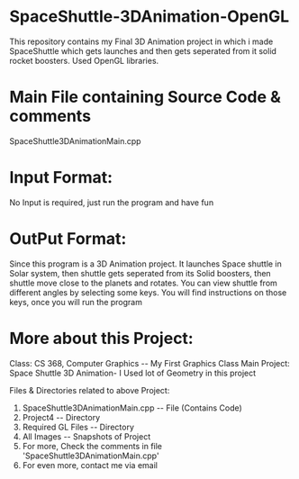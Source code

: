 SpaceShuttle-3DAnimation-OpenGL
===============================

This repository contains my Final 3D Animation project in which i made SpaceShuttle which gets launches 
and then gets seperated from it solid rocket boosters. Used OpenGL libraries.

Main File containing Source Code & comments
===========================================
SpaceShuttle3DAnimationMain.cpp

Input Format:
=============
No Input is required, just run the program and have fun

OutPut Format:
=============
Since this program is a 3D Animation project. It launches Space shuttle in Solar system, 
then shuttle gets seperated from its Solid boosters, then shuttle move close to the planets and rotates.
You can view shuttle from different angles by selecting some keys. You will find instructions on those keys,
once you will run the program

More about this Project:
========================
Class: CS 368, Computer Graphics -- My First Graphics Class
Main Project: Space Shuttle 3D Animation- I Used lot of Geometry in this project

Files & Directories related to above Project:
1) SpaceShuttle3DAnimationMain.cpp   -- File (Contains Code)
2) Project4                         -- Directory
3) Required GL Files               -- Directory
4) All Images                    -- Snapshots of Project
5) For more, Check the comments in file 'SpaceShuttle3DAnimationMain.cpp'
6) For even more, contact me via email


